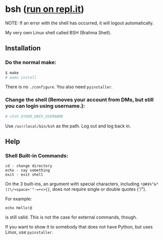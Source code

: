 # bsh (<a href="https://repl.it/@GaneshaSharma/BSH">run on <a href="https://repl.it">repl.it</a></a>)
NOTE: If an error with the shell has occurred, it will logout automatically.

My very own Linux shell called BSH (Brahma Shell).

## Installation
### Do the normal make:
```bash
$ make
# make install
```
There is no `./configure`. You also need `pyinstaller`.
### Change the shell (Removes your account from DMs, but still you can login using username.):
```bash
# chsh $YOUR_UNIX_USERNAME
```
Use `/usr/local/bin/bsh` as the path.
Log out and log back in.
## Help
### Shell Built-in Commands:
```bsh
cd - change directory
echo - say something
exit - exit shell
```
On the 3 built-ins, an argument with special characters, including `!@#$%^&*()\/<space>'"-=+<>{}`, does not require single or double quotes ('/").

For example:
```bsh
echo Hello!@
```
is still valid. This is not the case for external commands, though.

If you want to show it to somebody that does not have Python, but uses Linux, use `pyinstaller`.
